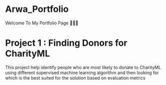 # Arwa_Portfolio
Welcome To My Portfolio Page 👩🏻‍💻

# Project 1 : Finding Donors for CharityML
This project help identify people who are most likely to donate to CharityML 
using different supervised machine learning algorithm and then looking for which is the best suited for the solution
based on evaluation metrics
